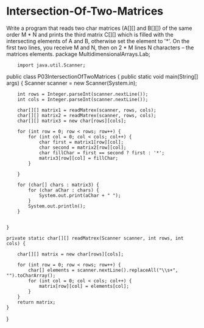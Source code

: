 # Intersection-Of-Two-Matrices
Write a program that reads two char matrices (A[][] and B[][]) of the same order M * N and prints the third matrix C[][] which is filled with the intersecting elements of A and B, otherwise set the element to '*'. On the first two lines, you receive M and N, then on 2 * M lines N characters – the matrices elements.
package MultidimensionalArrays.Lab;

        import java.util.Scanner;

public class P03IntersectionOfTwoMatrices {
    public static void main(String[] args) {
        Scanner scanner = new Scanner(System.in);

        int rows = Integer.parseInt(scanner.nextLine());
        int cols = Integer.parseInt(scanner.nextLine());

        char[][] matrix1 = readMatrex(scanner, rows, cols);
        char[][] matrix2 = readMatrex(scanner, rows, cols);
        char[][] matrix3 = new char[rows][cols];

        for (int row = 0; row < rows; row++) {
            for (int col = 0; col < cols; col++) {
                char first = matrix1[row][col];
                char second = matrix2[row][col];
                char fillChar = first == second ? first : '*';
                matrix3[row][col] = fillChar;
            }

        }

        for (char[] chars : matrix3) {
            for (char aChar : chars) {
                System.out.print(aChar + " ");
            }
            System.out.println();
        }


    }

    private static char[][] readMatrex(Scanner scanner, int rows, int cols) {

        char[][] matrix = new char[rows][cols];

        for (int row = 0; row < rows; row++) {
            char[] elements = scanner.nextLine().replaceAll("\\s+", "").toCharArray();
            for (int col = 0; col < cols; col++) {
                matrix[row][col] = elements[col];
            }
        }
        return matrix;
    }
}
